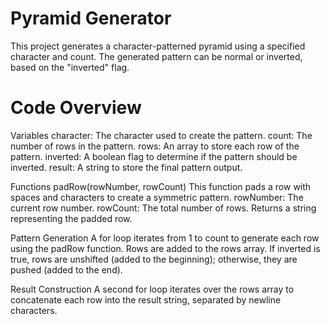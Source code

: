# Pyramid Generator
This project generates a character-patterned pyramid 
using a specified character and count. 
The generated pattern can be normal or inverted, based on the "inverted" flag.

# Code Overview
Variables
character: The character used to create the pattern.
count: The number of rows in the pattern.
rows: An array to store each row of the pattern.
inverted: A boolean flag to determine if the pattern should be inverted.
result: A string to store the final pattern output.

Functions
padRow(rowNumber, rowCount)
This function pads a row with spaces and characters to create a 
symmetric pattern.
rowNumber: The current row number.
rowCount: The total number of rows.
Returns a string representing the padded row.


Pattern Generation
A for loop iterates from 1 to count to generate each row using the padRow 
function. Rows are added to the rows array. 
If inverted is true, rows are unshifted (added to the beginning); 
otherwise, they are pushed (added to the end).

Result Construction
A second for loop iterates over the rows array to concatenate each row into 
the result string, separated by newline characters.
